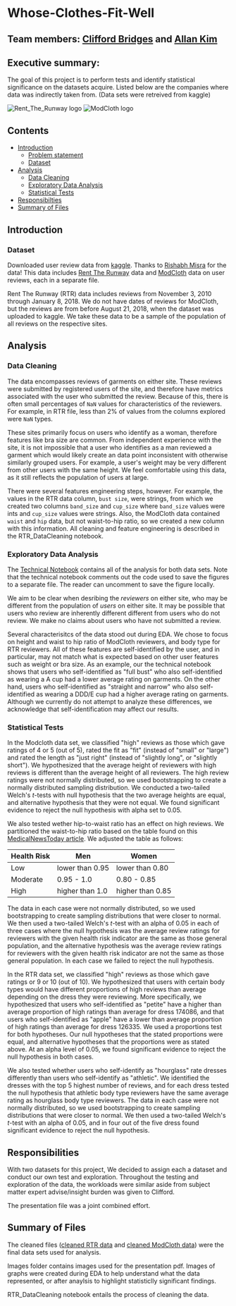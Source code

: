 # Whose-Clothes-Fit-Well
## Team members: [Clifford Bridges](https://github.com/CliffordBridges) and [Allan Kim](https://github.com/allankim4)

## Executive summary:

The goal of this project is to perform tests and identify statistical significance on the datasets acquire. 
Listed below are the companies where data was indirectly taken from. 
(Data sets were retreived from kaggle) 

![Rent_The_Runway logo](images/rtr_logo.jpeg)
![ModCloth logo](images/modcloth.png)

## Contents

- [Introduction](#Introduction)
    - [Problem statement](#Problem-statement)
    - [Dataset](#Dataset)
- [Analysis](#Analysis)
    - [Data Cleaning](#Data-Cleaning)
    - [Exploratory Data Analysis](#Exploratory-Data-Analysis)
    - [Statistical Tests](#Statistical-Test)
- [Responsibilties](#Responsibilities)
- [Summary of Files](#Files-summary)


## Introduction

### Dataset
Downloaded user review data from [kaggle](https://www.kaggle.com/rmisra/clothing-fit-dataset-for-size-recommendation). 
Thanks to [Rishabh Misra](https://rishabhmisra.github.io/publications/) for the data! 
This data includes [Rent The Runway](https://www.renttherunway.com/) data and [ModCloth](https://www.modcloth.com/) data on user reviews, each in a separate file. 

Rent The Runway (RTR) data includes reviews from November 3, 2010 through January 8, 2018. 
We do not have dates of reviews for ModCloth, but the reviews are from before August 21, 2018, when the dataset was uploaded to kaggle. 
We take these data to be a sample of the population of all reviews on the respective sites.


## Analysis

### Data Cleaning

The data encompasses reviews of garments on either site. 
These reviews were submitted by registered users of the site, and therefore have metrics associated with the user who submitted the review. 
Because of this, there is often small percentages of ```NaN``` values for characteristics of the reviewers. 
For example, in RTR file, less than 2\% of values from the columns explored were ```NaN``` types. 

These sites primarily focus on users who identify as a woman, therefore features like bra size are common. 
From independent experience with the site, it is not impossible that a user who identifies as a man reviewed a garment which would likely create an data point inconsistent with otherwise similarly grouped users. 
For example, a user's weight may be very different from other users with the same height. 
We feel comfortable using this data, as it still reflects the population of users at large.

There were several features engineering steps, however. 
For example, the values in the RTR data column, ```bust size```, were strings, from which we created two columns ```band_size``` and ```cup_size``` where ```band_size``` values were ints and ```cup_size``` values were strings. 
Also, the ModCloth data contained ```waist``` and ```hip``` data, but not waist-to-hip ratio, so we created a new column with this information. 
All cleaning and feature engineering is described in the RTR_DataCleaning notebook.


### Exploratory Data Analysis

The [Technical Notebook](Technical_Notebook.ipynb) contains all of the analysis for both data sets. 
Note that the technical notebook comments out the code used to save the figures to a separate file. 
The reader can uncomment to save the figure locally.

We aim to be clear when desribing the _reviewers_ on either site, who may be different from the population of _users_ on either site. 
It may be possible that users who review are inherently different different from users who do not review. 
We make no claims about users who have not submitted a review. 


Several characterisitcs of the data stood out during EDA. 
We chose to focus on height and waist to hip ratio of ModCloth reviewers, and body type for RTR reviewers. 
All of these features are self-identified by the user, and in particular, may not match what is expected based on other user features such as weight or bra size. 
As an example, our the technical notebook shows that users who self-identified as "full bust" who also self-identified as wearing a A cup had a lower average rating on garments. 
On the other hand, users who self-identified as "straight and narrow" who also self-identified as wearing a DDD/E cup had a higher average rating on garments. 
Although we currently do not attempt to analyze these differences, we acknowledge that self-identification may affect our results.


### Statistical Tests

In the Modcloth data set, we classified "high" reviews as those which gave ratings of 4 or 5 (out of 5), rated the fit as "fit" (instead of "small" or "large") and rated the length as "just right" (instead of "slightly long", or "slightly short"). 
We hypothesized that the average height of reviewers with high reviews is different than the average height of all reviewers. 
The high review ratings were not normally distributed, so we used bootstrapping to create a normally distributed sampling distribution. 
We conducted a two-tailed Welch's $t$-tests with null hypothesis that the two average heights are equal, and alternative hypothesis that they were not equal. 
We found significant evidence to reject the null hypothesis with alpha set to 0.05.

We also tested wether hip-to-waist ratio has an effect on high reviews. 
We partitioned the waist-to-hip ratio based on the table found on this [MedicalNewsToday article](https://www.medicalnewstoday.com/articles/319439.php). 
We adjusted the table as follows: 

|Health Risk|Men|Women|
|---|---|---|
|Low|lower than 0.95|lower than 0.80|
|Moderate|0.95 - 1.0|0.80 - 0.85|
|High|higher than 1.0|higher than 0.85|

The data in each case were not normally distributed, so we used bootstrapping to create sampling distributions that were closer to normal. 
We then used a two-tailed Welch's $t$-test with an alpha of 0.05 in each of three cases where the null hypothesis was the average review ratings for reviewers with the given health risk indicator are the same as those general population, and the alternative hypothesis was the average review ratings for reviewers with the given health risk indicator are not the same as those general population. 
In each case we failed to reject the null hypothesis.

In the RTR data set, we classified "high" reviews as those which gave ratings or 9 or 10 (out of 10). 
We hypothesized that users with certain body types would have different proportions of high reviews than average depending on the dress they were reviewing. 
More specifically, we hypothesized that users who self-identified as "petite" have a higher than average proportion of high ratings than average for dress 174086, and that users who self-identified as "apple" have a lower than average proportion of high ratings than average for dress 126335. 
We used a proportions test for both hypotheses. 
Our null hypotheses that the stated proportions were equal, and alternative hypotheses that the proportions were as stated above. 
At an alpha level of 0.05, we found significant evidence to reject the null hypothesis in both cases.

We also tested whether users who self-identify as "hourglass" rate dresses differently than users who self-identify as "athletic". 
We identified the dresses with the top 5 highest number of reviews, and for each dress tested the null hypothesis that athletic body type reviewers have the same average rating as hourglass body type reviewers. 
The data in each case were not normally distributed, so we used bootstrapping to create sampling distributions that were closer to normal. 
We then used a two-tailed Welch's $t$-test with an alpha of 0.05, and in four out of the five dress found significant evidence to reject the null hypothesis.

## Responsibilities

With two datasets for this project, We decided to assign each a dataset and conduct our own test and exploration. 
Throughout the testing and exploration of the data, the workloads were similar aside from subject matter expert advise/insight burden was given to Clifford.

The presentation file was a joint combined effort.

## Summary of Files

The cleaned files ([cleaned RTR data](rtr_clean.csv) and [cleaned ModCloth data](modcloth_finaldata.json)) were the final data sets used for analysis.

Images folder contains images used for the presentation pdf. 
Images of graphs were created during EDA to help understand what the data represented, or after anaylsis to highlight statisticlly significant findings.

RTR_DataCleaning notebook entails the process of cleaning the data.
